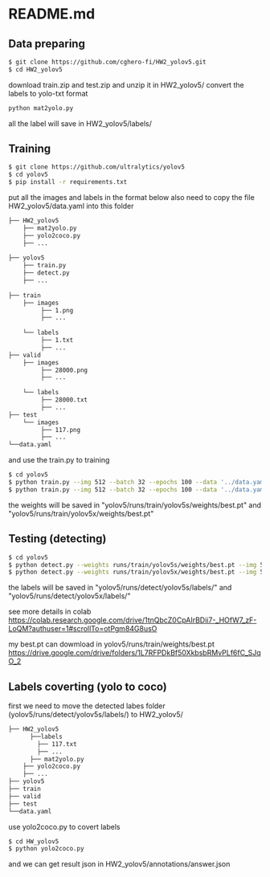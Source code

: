 # README.md

Data preparing
-------------
```bash
$ git clone https://github.com/cghero-fi/HW2_yolov5.git
$ cd HW2_yolov5
```
download train.zip and test.zip and unzip it in HW2_yolov5/
convert the labels to yolo-txt format
```bash
python mat2yolo.py
```
all the label will save in HW2_yolov5/labels/

Training
-------------
```bash
$ git clone https://github.com/ultralytics/yolov5
$ cd yolov5
$ pip install -r requirements.txt
```
put all the images and labels in the format below
also need to copy the file HW2_yolov5/data.yaml into this folder

```bash
├── HW2_yolov5
	├── mat2yolo.py
  	├── yolo2coco.py
  	├── ...
	
├── yolov5
	├── train.py
  	├── detect.py
  	├── ...
	
├── train
  	├── images
		 ├── 1.png
		 ├── ...
		
  	└── labels
		 ├── 1.txt
		 ├── ...
├── valid
  	├── images
		 ├── 28000.png
		 ├── ...
		
  	└── labels
		 ├── 28000.txt
		 ├── ...
├── test
  	└── images
		 ├── 117.png
		 ├── ...
└──data.yaml

```

and use the train.py to training
```bash
$ cd yolov5
$ python train.py --img 512 --batch 32 --epochs 100 --data '../data.yaml' --cfg ./models/yolov5s.yaml --weights '' --name yolov5s --cache
$ python train.py --img 512 --batch 32 --epochs 100 --data '../data.yaml' --cfg ./models/yolov5x.yaml --weights '' --name yolov5x --cache
```
the weights will be saved in "yolov5/runs/train/yolov5s/weights/best.pt" and "yolov5/runs/train/yolov5x/weights/best.pt" 

Testing (detecting)
-------------
```bash
$ cd yolov5
$ python detect.py --weights runs/train/yolov5s/weights/best.pt --img 512 --source ../test/images --save-txt --save-conf --name yolov5s
$ python detect.py --weights runs/train/yolov5x/weights/best.pt --img 512 --source ../test/images --save-txt --save-conf --name yolov5x
```
the labels will be saved in "yolov5/runs/detect/yolov5s/labels/" and "yolov5/runs/detect/yolov5x/labels/" 

see more details in colab 
https://colab.research.google.com/drive/1tnQbcZ0CpAIrBDii7-_HOfW7_zF-LoQM?authuser=1#scrollTo=otPgm84G8usO

my best.pt can dowmload in yolov5/runs/train/weights/best.pt
https://drive.google.com/drive/folders/1L7RFPDkBf50XkbsbRMvPLf6fC_SJqO_2

Labels coverting (yolo to coco)
-------------
first we need to move the detected labes folder (yolov5/runs/detect/yolov5s/labels/) to HW2_yolov5/

```bash
├── HW2_yolov5
	  ├──labels
	  	├── 117.txt
		├── ...
	  ├── mat2yolo.py
  	├── yolo2coco.py
  	├── ...
├── yolov5
├── train
├── valid
├── test
└──data.yaml

```

use yolo2coco.py to covert labels
```bash
$ cd HW_yolov5
$ python yolo2coco.py
```

and we can get result json in HW2_yolov5/annotations/answer.json
